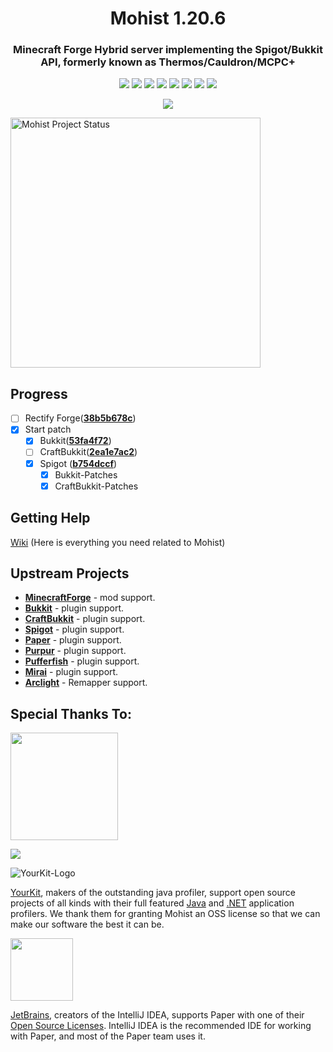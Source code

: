 <div align="center">
  <h1>Mohist 1.20.6</h1>

### Minecraft Forge Hybrid server implementing the Spigot/Bukkit API, formerly known as Thermos/Cauldron/MCPC+

[![](https://img.shields.io/jenkins/build?jobUrl=https%3A%2F%2Fci.codemc.io%2Fjob%2FMohistMC%2Fjob%2FMohist-1.20.4)](https://ci.codemc.io/job/MohistMC/job/Mohist-1.20.4)
[![](https://img.shields.io/github/stars/MohistMC/Mohist.svg?label=Stars&logo=github)](https://github.com/MohistMC/Mohist/stargazers)
[![](https://img.shields.io/badge/Forge-1.20.6--50.0.28-brightgreen.svg?colorB=26303d&logo=Conda-Forge)](https://files.minecraftforge.net/net/minecraftforge/forge/index_1.20.2.html)
[![](https://img.shields.io/badge/JDK-17.0.10-brightgreen.svg?colorB=469C00&logo=java)](https://www.azul.com/downloads/?version=java-17-lts#zulu)
[![](https://img.shields.io/badge/Gradle-8.4-brightgreen.svg?colorB=469C00&logo=gradle)](https://docs.gradle.org/8.4/release-notes.html)
[![](https://img.shields.io/bstats/servers/6762?label=bStats)](https://bstats.org/plugin/server-implementation/Mohist/6762)
[![](https://badges.crowdin.net/mohist/localized.svg)](https://crowdin.com/project/mohist)
[![](https://img.shields.io/discord/311256119005937665.svg?color=%237289da&label=Discord&logo=discord&logoColor=%237289da)](https://discord.gg/mohistmc)

[![](https://bstats.org/signatures/server-implementation/Mohist.svg)](https://bstats.org/plugin/server-implementation/Mohist/6762)
</div>

<img height="400px" alt="Mohist Project Status" src="https://mohistmc.com/api/v2/projects/mohist/table?" />

Progress
------

- [ ] Rectify Forge([**38b5b678c**](https://github.com/MinecraftForge/MinecraftForge/commit/38b5b678c))
- [x] Start patch
    * [x] Bukkit([**53fa4f72**](https://hub.spigotmc.org/stash/projects/SPIGOT/repos/bukkit/commits/53fa4f72))
    * [ ] CraftBukkit([**2ea1e7ac2**](https://hub.spigotmc.org/stash/projects/SPIGOT/repos/craftbukkit/commits/2ea1e7ac2))
    * [x] Spigot ([**b754dccf**](https://hub.spigotmc.org/stash/projects/SPIGOT/repos/spigot/commits/b754dccf))
        * [x] Bukkit-Patches
        * [x] CraftBukkit-Patches

Getting Help
------

  [Wiki](https://wiki.mohistmc.com/) (Here is everything you need related to Mohist)

Upstream Projects
------
* [**MinecraftForge**](https://github.com/MinecraftForge/MinecraftForge.git) - mod support.
* [**Bukkit**](https://hub.spigotmc.org/stash/scm/spigot/bukkit.git) - plugin support.
* [**CraftBukkit**](https://hub.spigotmc.org/stash/scm/spigot/craftbukkit.git) - plugin support.
* [**Spigot**](https://hub.spigotmc.org/stash/scm/spigot/spigot.git) - plugin support.
* [**Paper**](https://github.com/PaperMC/Paper.git) - plugin support.
* [**Purpur**](https://github.com/PurpurMC/Purpur.git) - plugin support.
* [**Pufferfish**](https://github.com/pufferfish-gg/Pufferfish.git) - plugin support.
* [**Mirai**](https://github.com/etil2jz/Mirai.git) - plugin support.
* [**Arclight**](https://github.com/IzzelAliz/Arclight.git) - Remapper support.

Special Thanks To:
-------------
<a href="https://ci.codemc.io/"><img src="https://i.loli.net/2020/03/11/YNicj3PLkU5BZJT.png" width="172"></a>

<a href="https://www.bisecthosting.com/mohistmc"><img src="https://www.bisecthosting.com/partners/custom-banners/118608b8-6e45-4301-b244-41934cdac6d1.png"></a>

![YourKit-Logo](https://www.yourkit.com/images/yklogo.png)

[YourKit](http://www.yourkit.com/), makers of the outstanding java profiler, support open source projects of all kinds with their full featured [Java](https://www.yourkit.com/java/profiler/index.jsp) and [.NET](https://www.yourkit.com/.net/profiler/index.jsp) application profilers. We thank them for granting Mohist an OSS license so that we can make our software the best it can be.

[<img src="https://user-images.githubusercontent.com/21148213/121807008-8ffc6700-cc52-11eb-96a7-2f6f260f8fda.png" alt="" width="100">](https://www.jetbrains.com)

[JetBrains](https://www.jetbrains.com/), creators of the IntelliJ IDEA, supports Paper with one of their [Open Source Licenses](https://www.jetbrains.com/opensource/). IntelliJ IDEA is the recommended IDE for working with Paper, and most of the Paper team uses it.
